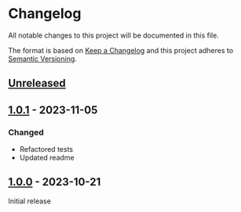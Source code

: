 # Changelog

All notable changes to this project will be documented in this file.

The format is based on [Keep a Changelog](https://keepachangelog.com/en/1.0.0/) and this project adheres
to [Semantic Versioning](https://semver.org/spec/v2.0.0.html).

## [Unreleased]

## [1.0.1] - 2023-11-05

### Changed

- Refactored tests
- Updated readme

## [1.0.0] - 2023-10-21

Initial release

[Unreleased]: https://github.com/jhae-de/stylelint-rule-tester/compare/v1.0.1...main
[1.0.1]: https://github.com/jhae-de/stylelint-rule-tester/releases/tag/v1.0.1
[1.0.0]: https://github.com/jhae-de/stylelint-rule-tester/releases/tag/v1.0.0
